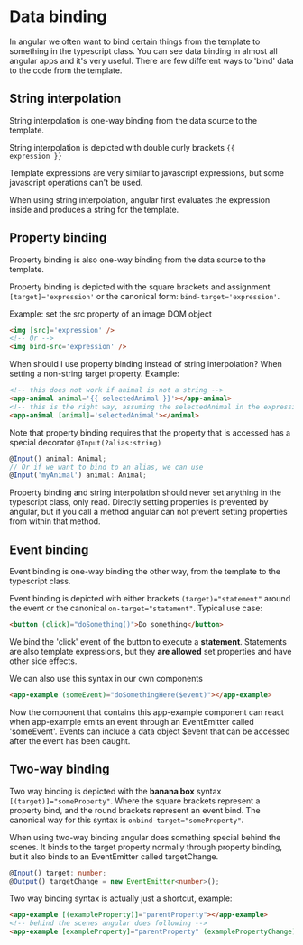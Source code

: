 # Data binding

In angular we often want to bind certain things from the template to something in the typescript class. You can see data binding
in almost all angular apps and it's very useful. There are few different ways to 'bind' data to the code from the template.

## String interpolation

String interpolation is one-way binding from the data source to the template.

String interpolation is depicted with double curly brackets <code>{{ expression }}</code>

Template expressions are very similar to javascript expressions, but some javascript operations can't be used.

When using string interpolation, angular first evaluates the expression inside and produces a string for the template.

## Property binding

Property binding is also one-way binding from the data source to the template.

Property binding is depicted with the square brackets and assignment <code>[target]='expression'</code> or the canonical form: <code>bind-target='expression'</code>.

Example: set the src property of an image DOM object
```html
<img [src]='expression' />
<!-- Or -->
<img bind-src='expression' />
```

When should I use property binding instead of string interpolation? When setting a non-string target property. Example:
```html
<!-- this does not work if animal is not a string -->
<app-animal animal='{{ selectedAnimal }}'></app-animal>
<!-- this is the right way, assuming the selectedAnimal in the expression is defined somewhere -->
<app-animal [animal]='selectedAnimal'></animal>
```
Note that property binding requires that the property that is accessed has a special decorator <code>@Input(?alias:string)</code>
```typescript
@Input() animal: Animal;
// Or if we want to bind to an alias, we can use
@Input('myAnimal') animal: Animal;
```
Property binding and string interpolation should never set anything in the typescript class, only read. Directly setting properties is prevented by angular, but if you call a method angular can not prevent setting properties from within that method.

## Event binding

Event binding is one-way binding the other way, from the template to the typescript class.

Event binding is depicted with either brackets <code>(target)="statement"</code> around the event or the canonical <code>on-target="statement"</code>. Typical use case:
```html
<button (click)="doSomething()">Do something</button>
```
We bind the 'click' event of the button to execute a **statement**. Statements are also template expressions, but they **are allowed** set properties and have other side effects.

We can also use this syntax in our own components
```html
<app-example (someEvent)="doSomethingHere($event)"></app-example>
```
Now the component that contains this app-example component can react when app-example emits an event through an EventEmitter called 'someEvent'. Events
can include a data object $event that can be accessed after the event has been caught.

## Two-way binding

Two way binding is depicted with the **banana box** syntax <code>[(target)]="someProperty"</code>. Where the square brackets represent a property bind, and the round brackets represent an event bind. The canonical way for this syntax is <code>onbind-target="someProperty"</code>.

When using two-way binding angular does something special behind the scenes. It binds to the target property normally through property binding, but
it also binds to an EventEmitter called targetChange.
```typescript
@Input() target: number;
@Output() targetChange = new EventEmitter<number>();
```

Two way binding syntax is actually just a shortcut, example:
```html
<app-example [(exampleProperty)]="parentProperty"></app-example>
<!-- behind the scenes angular does following -->
<app-example [exampleProperty]="parentProperty" (examplePropertyChange)="parentProperty=$event"></app-example>
```